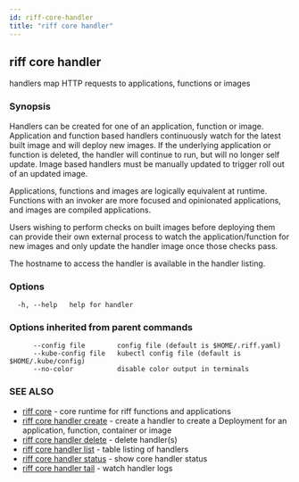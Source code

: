 ```yaml
---
id: riff-core-handler
title: "riff core handler"
---
```

## riff core handler

handlers map HTTP requests to applications, functions or images

### Synopsis

Handlers can be created for one of an application, function or image.
Application and function based handlers continuously watch for the latest built
image and will deploy new images. If the underlying application or function is
deleted, the handler will continue to run, but will no longer self update. Image
based handlers must be manually updated to trigger roll out of an updated image.

Applications, functions and images are logically equivalent at runtime.
Functions with an invoker are more focused and opinionated applications, and
images are compiled applications.

Users wishing to perform checks on built images before deploying them can
provide their own external process to watch the application/function for new
images and only update the handler image once those checks pass.

The hostname to access the handler is available in the handler listing.

### Options

```
  -h, --help   help for handler
```

### Options inherited from parent commands

```
      --config file        config file (default is $HOME/.riff.yaml)
      --kube-config file   kubectl config file (default is $HOME/.kube/config)
      --no-color           disable color output in terminals
```

### SEE ALSO

* [riff core](riff_core.md)	 - core runtime for riff functions and applications
* [riff core handler create](riff_core_handler_create.md)	 - create a handler to create a Deployment for an application, function, container or image
* [riff core handler delete](riff_core_handler_delete.md)	 - delete handler(s)
* [riff core handler list](riff_core_handler_list.md)	 - table listing of handlers
* [riff core handler status](riff_core_handler_status.md)	 - show core handler status
* [riff core handler tail](riff_core_handler_tail.md)	 - watch handler logs

